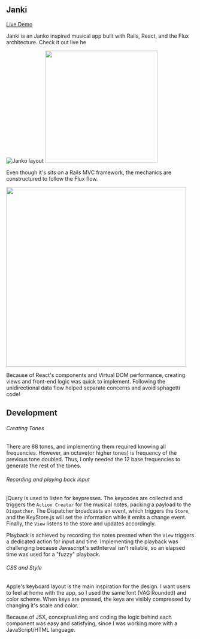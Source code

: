 ## Janki
<a href="http://jankiboard.herokuapp.com">Live Demo</a>

Janki is an Janko inspired musical app built with Rails, React, and the Flux architecture. Check it out live he

![Janko layout](http://www.pianoworld.com/images/Janko_layout.jpg)
<img src="http://imgur.com/gIoyeoj" width="300px">

Even though it's sits on a Rails MVC framework, the mechanics are constructured to follow the Flux flow.

<img src="http://blog.krawaller.se/img/flux-diagram.png" width="480px">

Because of React's components and Virtual DOM performance, creating views and front-end logic was quick to implement. Following the unidirectional data flow helped separate concerns and avoid sphagetti code!

## Development
###### Creating Tones
There are 88 tones, and implementing them required knowing all frequencies. However, an octave(or higher tones) is frequency of the previous tone doubled. Thus, I only needed the 12 base frequencies to generate the rest of the tones.

###### Recording and playing back input
jQuery is used to listen for keypresses. The keycodes are collected and triggers the ```Action Creator``` for the musical notes, packing a payload to the ```Dispatcher```. The Dispatcher broadcasts an event, which triggers the ```Store```, and the KeyStore.js will set the information while it emits a change event. Finally, the ```View``` listens to the store and updates accordingly.

Playback is achieved by recording the notes pressed when the ```View``` triggers a dedicated action for input and time. Implementing the playback was challenging because Javascript's setInterval isn't reliable, so an elapsed time was used for a "fuzzy" playback.

###### CSS and Style
Apple's keyboard layout is the main inspiration for the design. I want users to feel at home with the app, so I used the same font (VAG Rounded) and color scheme. When keys are pressed, the keys are visibly compressed by changing it's scale and color.

Because of JSX, conceptualizing and coding the logic behind each component was easy and satisfying, since I was working more with a JavaScript/HTML language.

